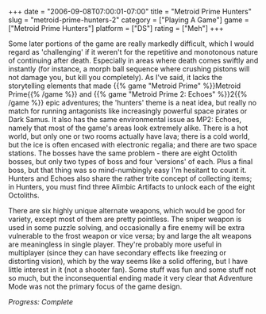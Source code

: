+++
date = "2006-09-08T07:00:01-07:00"
title = "Metroid Prime Hunters"
slug = "metroid-prime-hunters-2"
category = ["Playing A Game"]
game = ["Metroid Prime Hunters"]
platform = ["DS"]
rating = ["Meh"]
+++

Some later portions of the game are really markedly difficult, which I would regard as 'challenging' if it weren't for the repetitive and monotonous nature of continuing after death. Especially in areas where death comes swiftly and instantly (for instance, a morph ball sequence where crushing pistons will not damage you, but kill you completely). As I've said, it lacks the storytelling elements that made {{% game "Metroid Prime" %}}Metroid Prime{{% /game %}} and {{% game "Metroid Prime 2: Echoes" %}}2{{% /game %}} epic adventures; the 'hunters' theme is a neat idea, but really no match for running antagonists like increasingly powerful space pirates or Dark Samus. It also has the same environmental issue as MP2: Echoes, namely that most of the game's areas look extremely alike. There is a hot world, but only one or two rooms actually have lava; there is a cold world, but the ice is often encased with electronic regalia; and there are two space stations. The bosses have the same problem - there are eight Octolith bosses, but only two types of boss and four 'versions' of each. Plus a final boss, but that thing was so mind-numbingly easy I'm hesitant to count it. Hunters and Echoes also share the rather trite concept of collecting items; in Hunters, you must find three Alimbic Artifacts to unlock each of the eight Octoliths.

There are six highly unique alternate weapons, which would be good for variety, except most of them are pretty pointless. The sniper weapon is used in some puzzle solving, and occasionally a fire enemy will be extra vulnerable to the frost weapon or vice versa; by and large the alt weapons are meaningless in single player. They're probably more useful in multiplayer (since they can have secondary effects like freezing or distorting vision), which by the way seems like a solid offering, but I have little interest in it (not a shooter fan). Some stuff was fun and some stuff not so much, but the inconsequential ending made it very clear that Adventure Mode was not the primary focus of the game design.

<i>Progress: Complete</i>